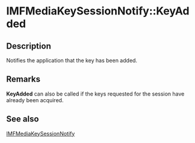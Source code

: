 # IMFMediaKeySessionNotify::KeyAdded

## Description

Notifies the application that the key has been added.

## Remarks

**KeyAdded** can also be called if the keys requested for the session have already been acquired.

## See also

[IMFMediaKeySessionNotify](https://learn.microsoft.com/windows/desktop/api/mfmediaengine/nn-mfmediaengine-imfmediakeysessionnotify)